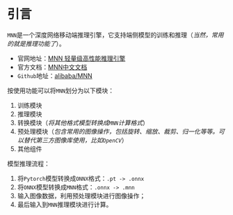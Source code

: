 
# 引言

`MNN`是一个深度网络移动端推理引擎，它支持端侧模型的训练和推理（*当然，常用的就是推理功能了*）。

* 官网地址：[MNN 轻量级高性能推理引擎](https://www.mnn.zone/)
* 官方文档：[MNN中文文档](https://www.yuque.com/mnn/cn/about)
* `Github`地址：[alibaba/MNN](https://github.com/alibaba/MNN)

按使用功能可以将`MNN`划分为以下模块：

1. 训练模块
2. 推理模块
3. 转换模块（*将其他格式模型转换成`MNN`计算格式*）
4. 预处理模块（*包含常用的图像操作，包括旋转、缩放、裁剪、归一化等等。可以替代第三方图像库使用，比如`OpenCV`*）
5. 其他组件

模型推理流程：

1. 将`Pytorch`模型转换成`ONNX`格式：`.pt -> .onnx`
2. 将`ONNX`模型转换成`MNN`格式：`.onnx -> .mnn`
3. 输入图像数据，利用预处理模块进行图像操作；
4. 最后输入到`MNN`推理模块进行计算。